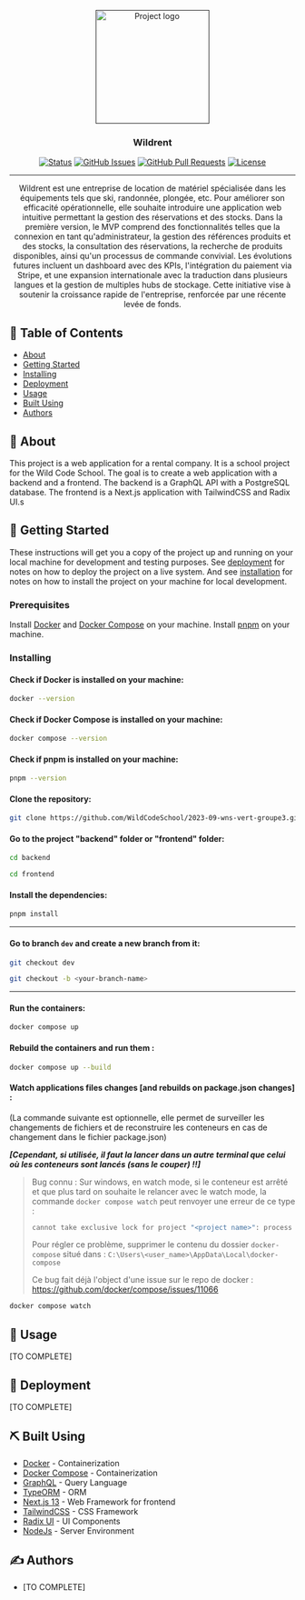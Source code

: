 <p align="center">
  <a href="" rel="noopener">
    <img width=200px height=200px src="https://img.evbuc.com/https%3A%2F%2Fcdn.evbuc.com%2Fimages%2F525050889%2F430755355196%2F1%2Foriginal.20230530-103808?w=225&auto=format%2Ccompress&q=75&sharp=10&s=fc18d967ea65d9b045bc052d35e0730e" alt="Project logo">
  </a>
</p>

<h3 align="center">Wildrent</h3>

<div align="center">

[![Status](https://img.shields.io/badge/status-active-success.svg)]()
[![GitHub Issues](https://img.shields.io/github/issues/kylelobo/The-Documentation-Compendium.svg)](https://github.com/kylelobo/The-Documentation-Compendium/issues)
[![GitHub Pull Requests](https://img.shields.io/github/issues-pr/kylelobo/The-Documentation-Compendium.svg)](https://github.com/kylelobo/The-Documentation-Compendium/pulls)
[![License](https://img.shields.io/badge/license-MIT-blue.svg)](/LICENSE)

</div>

---

<p align="center">
  Wildrent est une entreprise de location de matériel spécialisée dans les équipements tels que ski, randonnée, plongée, etc. Pour améliorer son efficacité opérationnelle, elle souhaite introduire une application web intuitive permettant la gestion des réservations et des stocks. Dans la première version, le MVP comprend des fonctionnalités telles que la connexion en tant qu'administrateur, la gestion des références produits et des stocks, la consultation des réservations, la recherche de produits disponibles, ainsi qu'un processus de commande convivial. Les évolutions futures incluent un dashboard avec des KPIs, l'intégration du paiement via Stripe, et une expansion internationale avec la traduction dans plusieurs langues et la gestion de multiples hubs de stockage. Cette initiative vise à soutenir la croissance rapide de l'entreprise, renforcée par une récente levée de fonds.
</p>

## 📝 Table of Contents

- [About](#about)
- [Getting Started](#getting_started)
- [Installing](#installing)
- [Deployment](#deployment)
- [Usage](#usage)
- [Built Using](#built_using)
- [Authors](#authors)

## 🧐 About <a name = "about"></a>

This project is a web application for a rental company. It is a school project for the Wild Code School. The goal is to create a web application with a backend and a frontend. The backend is a GraphQL API with a PostgreSQL database. The frontend is a Next.js application with TailwindCSS and Radix UI.s

## 🏁 Getting Started <a name = "getting_started"></a>

These instructions will get you a copy of the project up and running on your local machine for development and testing purposes. See [deployment](#deployment) for notes on how to deploy the project on a live system. And see [installation](#installing) for notes on how to install the project on your machine for local development.

### Prerequisites

Install [Docker](https://www.docker.com/) and [Docker Compose](https://docs.docker.com/compose/) on your machine.
Install [pnpm](https://pnpm.io/) on your machine.

### Installing <a name = "installing"></a>

#### Check if Docker is installed on your machine:

```bash
docker --version
```

#### Check if Docker Compose is installed on your machine:

```bash
docker compose --version
```

#### Check if pnpm is installed on your machine:

```bash
pnpm --version
```

#### Clone the repository:

```bash
git clone https://github.com/WildCodeSchool/2023-09-wns-vert-groupe3.git
```

#### Go to the project "backend" folder or "frontend" folder:

```bash
cd backend

cd frontend
```

#### Install the dependencies:

```bash
pnpm install
```

---

#### Go to branch `dev` and create a new branch from it:

```bash
git checkout dev

git checkout -b <your-branch-name>
```

---

#### Run the containers:

```bash
docker compose up
```

#### Rebuild the containers and run them :

```bash
docker compose up --build
```

#### Watch applications files changes [and rebuilds on package.json changes] :

(La commande suivante est optionnelle, elle permet de surveiller les changements de fichiers et de reconstruire les conteneurs en cas de changement dans le fichier package.json)

**_[Cependant, si utilisée, il faut la lancer dans un autre terminal que celui où les conteneurs sont lancés (sans le couper) !!]_**

> Bug connu :
> Sur windows, en watch mode, si le conteneur est arrêté et que plus tard on souhaite le relancer avec le watch mode, la commande `docker compose watch` peut renvoyer une erreur de ce type :
>
> ```BASH
> cannot take exclusive lock for project "<project name>": process with PID <pid> is still running
> ```
>
> Pour régler ce problème, supprimer le contenu du dossier `docker-compose` situé dans :
> `C:\Users\<user_name>\AppData\Local\docker-compose`
>
> Ce bug fait déjà l'object d'une issue sur le repo de docker :
> https://github.com/docker/compose/issues/11066

```bash
docker compose watch
```

## 🎈 Usage <a name="usage"></a>

[TO COMPLETE]

## 🚀 Deployment <a name = "deployment"></a>

[TO COMPLETE]

## ⛏️ Built Using <a name = "built_using"></a>

- [Docker](https://www.docker.com/) - Containerization
- [Docker Compose](https://docs.docker.com/compose/) - Containerization
- [GraphQL](https://graphql.org/) - Query Language
- [TypeORM](https://typeorm.io/) - ORM
- [Next.js 13](https://nextjs.org) - Web Framework for frontend
- [TailwindCSS](https://tailwindcss.com/) - CSS Framework
- [Radix UI](https://radix-ui.com/) - UI Components
- [NodeJs](https://nodejs.org/en/) - Server Environment

## ✍️ Authors <a name = "authors"></a>

- [TO COMPLETE]
